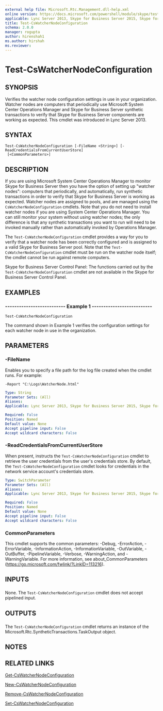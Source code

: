 ```yaml
---
external help file: Microsoft.Rtc.Management.dll-help.xml
online version: https://docs.microsoft.com/powershell/module/skype/test-cswatchernodeconfiguration
applicable: Lync Server 2013, Skype for Business Server 2015, Skype for Business Server 2019
title: Test-CsWatcherNodeConfiguration
schema: 2.0.0
manager: rogupta
author: hirenshah1
ms.author: hirshah
ms.reviewer:
---
```


# Test-CsWatcherNodeConfiguration

## SYNOPSIS
Verifies the watcher node configuration settings in use in your organization.
Watcher nodes are computers that periodically use Microsoft System Center Operations Manager and Skype for Business Server synthetic transactions to verify that Skype for Business Server components are working as expected.
This cmdlet was introduced in Lync Server 2013.


## SYNTAX

```
Test-CsWatcherNodeConfiguration [-FileName <String>] [-ReadCredentialsFromCurrentUserStore]
 [<CommonParameters>]
```

## DESCRIPTION
If you are using Microsoft System Center Operations Manager to monitor Skype for Business Server then you have the option of setting up "watcher nodes": computers that periodically, and automatically, run synthetic transactions in order to verify that Skype for Business Server is working as expected.
Watcher nodes are assigned to pools, and are managed using the `CsWatcherNodeConfiguration` cmdlets.
Note that you do not need to install watcher nodes if you are using System Center Operations Manager.
You can still monitor your system without using watcher nodes; the only difference is that any synthetic transactions you want to run will need to be invoked manually rather than automatically invoked by Operations Manager.

The `Test-CsWatcherNodeConfiguration` cmdlet provides a way for you to verify that a watcher node has been correctly configured and is assigned to a valid Skype for Business Server pool.
Note that the `Test-CsWatcherNodeConfiguration` cmdlet must be run on the watcher node itself; the cmdlet cannot be run against remote computers.

Skype for Business Server Control Panel: The functions carried out by the `Test-CsWatcherNodeConfiguration` cmdlet are not available in the Skype for Business Server Control Panel.


## EXAMPLES

### -------------------------- Example 1 --------------------------
```
Test-CsWatcherNodeConfiguration
```

The command shown in Example 1 verifies the configuration settings for each watcher node in use in the organization.


## PARAMETERS

### -FileName
Enables you to specify a file path for the log file created when the cmdlet runs.
For example:

`-Report "C:\Logs\WatcherNode.html"`

```yaml
Type: String
Parameter Sets: (All)
Aliases: 
Applicable: Lync Server 2013, Skype for Business Server 2015, Skype for Business Server 2019

Required: False
Position: Named
Default value: None
Accept pipeline input: False
Accept wildcard characters: False
```

### -ReadCredentialsFromCurrentUserStore
When present, instructs the `Test-CsWatcherNodeConfiguration` cmdlet to retrieve the user credentials from the user's credentials store.
By default, the `Test-CsWatcherNodeConfiguration` cmdlet looks for credentials in the network service account's credentials store.


```yaml
Type: SwitchParameter
Parameter Sets: (All)
Aliases: 
Applicable: Lync Server 2013, Skype for Business Server 2015, Skype for Business Server 2019

Required: False
Position: Named
Default value: None
Accept pipeline input: False
Accept wildcard characters: False
```

### CommonParameters
This cmdlet supports the common parameters: -Debug, -ErrorAction, -ErrorVariable, -InformationAction, -InformationVariable, -OutVariable, -OutBuffer, -PipelineVariable, -Verbose, -WarningAction, and -WarningVariable. For more information, see about_CommonParameters (https://go.microsoft.com/fwlink/?LinkID=113216).

## INPUTS

###  
None.
The `Test-CsWatcherNodeConfiguration` cmdlet does not accept pipelined input.

## OUTPUTS

###  
The `Test-CsWatcherNodeConfiguration` cmdlet returns an instance of the Microsoft.Rtc.SyntheticTransactions.TaskOutput object.

## NOTES

## RELATED LINKS

[Get-CsWatcherNodeConfiguration](Get-CsWatcherNodeConfiguration.md)

[New-CsWatcherNodeConfiguration](New-CsWatcherNodeConfiguration.md)

[Remove-CsWatcherNodeConfiguration](Remove-CsWatcherNodeConfiguration.md)

[Set-CsWatcherNodeConfiguration](Set-CsWatcherNodeConfiguration.md)

